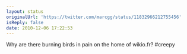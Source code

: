 ```yaml
---
layout: status
originalUrl: 'https://twitter.com/marcgg/status/11832966212755456'
isReply: false
date: 2010-12-06 17:22:53
---
```


Why are there burning birds in pain on the home of wikio.fr? #creepy
